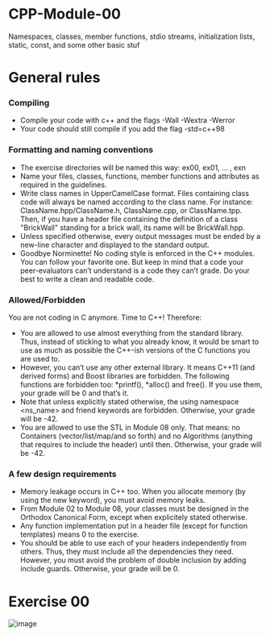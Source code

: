 # CPP-Module-00
Namespaces, classes, member functions, stdio streams, initialization lists, static, const, and some other basic stuf


# General rules

### Compiling

 - Compile your code with c++ and the flags -Wall -Wextra -Werror
 - Your code should still compile if you add the flag -std=c++98

### Formatting and naming conventions

 - The exercise directories will be named this way: ex00, ex01, ... , exn
 - Name your files, classes, functions, member functions and attributes as required in
the guidelines.
 - Write class names in UpperCamelCase format. Files containing class code will
  always be named according to the class name. For instance:
  ClassName.hpp/ClassName.h, ClassName.cpp, or ClassName.tpp. Then, if you
  have a header file containing the definition of a class "BrickWall" standing for a
  brick wall, its name will be BrickWall.hpp.
 - Unless specified otherwise, every output messages must be ended by a new-line
character and displayed to the standard output.
- Goodbye Norminette! No coding style is enforced in the C++ modules. You can
follow your favorite one. But keep in mind that a code your peer-evaluators can’t
understand is a code they can’t grade. Do your best to write a clean and readable
code.

### Allowed/Forbidden

You are not coding in C anymore. Time to C++! Therefore:
- You are allowed to use almost everything from the standard library. Thus, instead
of sticking to what you already know, it would be smart to use as much as possible
the C++-ish versions of the C functions you are used to.
- However, you can’t use any other external library. It means C++11 (and derived
forms) and Boost libraries are forbidden. The following functions are forbidden
too: *printf(), *alloc() and free(). If you use them, your grade will be 0 and
that’s it.
- Note that unless explicitly stated otherwise, the using namespace <ns_name> and
friend keywords are forbidden. Otherwise, your grade will be -42.
- You are allowed to use the STL in Module 08 only. That means: no
Containers (vector/list/map/and so forth) and no Algorithms (anything that
requires to include the <algorithm> header) until then. Otherwise, your grade will
be -42.

### A few design requirements
- Memory leakage occurs in C++ too. When you allocate memory (by using the new
keyword), you must avoid memory leaks.
- From Module 02 to Module 08, your classes must be designed in the Orthodox
Canonical Form, except when explicitely stated otherwise.
- Any function implementation put in a header file (except for function templates)
means 0 to the exercise.
- You should be able to use each of your headers independently from others. Thus,
they must include all the dependencies they need. However, you must avoid the
problem of double inclusion by adding include guards. Otherwise, your grade will
be 0.

# Exercise 00

![image](https://github.com/izzypt/CPP-Module-00/assets/73948790/b67bd00a-9ba0-4965-9551-4ac58803a9ef)
